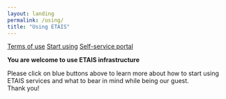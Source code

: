 ```yaml
---
layout: landing
permalink: /using/
title: "Using ETAIS"
---
```


<a href="../terms_of_use/" class="btn-info"> Terms of use</a>
<a href="../start_using/" class="btn-info"> Start using</a>
<a href="https://minu.etais.ee" class="btn-info"> Self-service portal</a>

**You are welcome to use ETAIS infrastructure**  

Please click on blue buttons above to learn more about how to start using ETAIS services and what to bear in mind while being our guest.  
Thank you!


